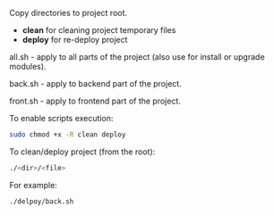 Copy directories to project root.

* **clean** for cleaning project temporary files
* **deploy** for re-deploy project

all.sh - apply to all parts of the project (also use for install or upgrade modules).

back.sh - apply to backend part of the project.

front.sh - apply to frontend part of the project.

To enable scripts execution:
```bash
sudo chmod +x -R clean deploy
```

To clean/deploy project (from the root):
```bash
./<dir>/<file>
```
For example:
```bash
./delpoy/back.sh
```